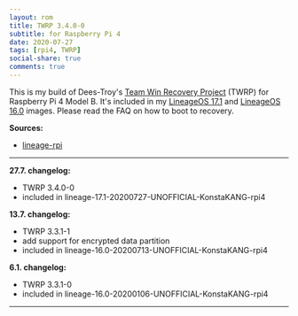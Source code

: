 ```yaml
---
layout: rom
title: TWRP 3.4.0-0
subtitle: for Raspberry Pi 4
date: 2020-07-27
tags: [rpi4, TWRP]
social-share: true
comments: true
---
```


This is my build of Dees-Troy's [Team Win Recovery Project](https://twrp.me) (TWRP) for Raspberry Pi 4 Model B. It's included in my [LineageOS 17.1](/devices/rpi4/LineageOS17.1) and [LineageOS 16.0](/devices/rpi4/LineageOS16.0) images. Please read the FAQ on how to boot to recovery.

**Sources:**

- [lineage-rpi](https://github.com/lineage-rpi/android_local_manifest/tree/lineage-16.0-twrp)

----

**27.7. changelog:**

- TWRP 3.4.0-0
- included in lineage-17.1-20200727-UNOFFICIAL-KonstaKANG-rpi4

**13.7. changelog:**

- TWRP 3.3.1-1
- add support for encrypted data partition
- included in lineage-16.0-20200713-UNOFFICIAL-KonstaKANG-rpi4

**6.1. changelog:**

- TWRP 3.3.1-0
- included in lineage-16.0-20200106-UNOFFICIAL-KonstaKANG-rpi4

----
